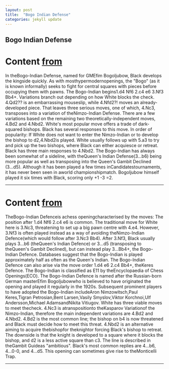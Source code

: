 ```yaml
---
layout: post
title:  "Bogo Indian Defense"
categories: jekyll update
---
```


## Bogo Indian Defense
# Content [from](https://www.chess.com/openings/Bogo-Indian-Defense)
In theBogo-Indian Defense, named for GMEfim Bogoljubow, Black develops the kingside quickly. As with mosthypermodernopenings, the "Bogo" (as it is known informally) seeks to fight for central squares with pieces before occupying them with pawns.
The Bogo-Indian begins1.d4 Nf6 2.c4 e6 3.Nf3 Bb4+. Variations branch out depending on how White blocks the check.
4.Qd2?? is an embarrassing mouseslip, while 4.Nfd2?! moves an already-developed piece. That leaves three serious moves, one of which, 4.Nc3, transposes into a variation of theNimzo-Indian Defense.
There are a few variations based on the remaining two theoretically-independent moves, 4.Bd2 and 4.Nbd2.
White's most popular move offers a trade of dark-squared bishops. Black has several responses to this move. In order of popularity:
If White does not want to enter the Nimzo-Indian or to develop the bishop to d2,4.Nbd2is played. White usually follows up with 5.a3 to try and pick up the two bishops, where Black can either acquiesce or retreat.
Black has three main responses to 4.Nbd2.
The Bogo-Indian has always been somewhat of a sideline, with theQueen's Indian Defense(3...b6) being more popular as well as transposing into the Queen's Gambit Declined (3...d5). Although it has been played a few times inCandidatestournaments, it has never been seen in aworld championshipmatch.
Bogoljubow himself played it six times with Black, scoring only +1 -3 =2.


---

# Content [from](https://en.wikipedia.org/wiki/Bogo-Indian_Defence)
TheBogo-Indian Defenceis achess openingcharacterised by the moves:
The position after 1.d4 Nf6 2.c4 e6 is common. The traditional move for White here is 3.Nc3, threatening to set up a big pawn centre with 4.e4. However, 3.Nf3 is often played instead as a way of avoiding theNimzo-Indian Defence(which would follow after 3.Nc3 Bb4). After 3.Nf3, Black usually plays 3...b6 (theQueen's Indian Defence) or 3...d5 (transposing to theQueen's Gambit Declined), but can instead play 3...Bb4+, the Bogo-Indian Defence. Databases suggest that the Bogo-Indian is played approximately half as often as the Queen's Indian.
The Bogo-Indian Defence can also arise via the move order 1.d4 e6 2.c4 Bb4+, theKeres Defence.
The Bogo-Indian is classified as E11 by theEncyclopaedia of Chess Openings(ECO).
The Bogo-Indian Defence is named after the Russian-born German masterEfim Bogoljubowwho is believed to have originated the opening and played it regularly in the 1920s. Subsequent prominent players to have adopted the Bogo-Indian includeAron Nimzowitsch,Paul Keres,Tigran Petrosian,Bent Larsen,Vasily Smyslov,Viktor Korchnoi,Ulf Andersson,Michael AdamsandNikita Vitiugov.
White has three viable moves to meet thecheck. 4.Nc3 is atranspositionto theKasparov Variationof the Nimzo-Indian, therefore the main independent variations are 4.Bd2 and 4.Nbd2.
4.Bd2 is the most common line; the bishop on b4 is now threatened and Black must decide how to meet this threat.
4.Nbd2 is an alternative aiming to acquire thebishopfor theknightor forcing Black's bishop to retreat. The downside is that the knight is developed to a square where it blocks the bishop, and d2 is a less active square than c3. The line is described in theGambit Guideas "ambitious". Black's most common replies are 4...b6, 4...0-0, and 4...d5.
This opening can sometimes give rise to theMonticelli Trap.

---


